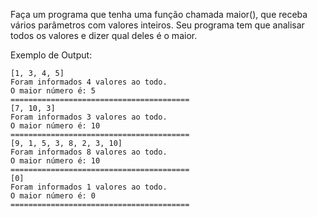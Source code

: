 Faça um programa que tenha uma função chamada maior(), que receba vários parâmetros com valores inteiros. Seu programa tem que analisar todos os valores e dizer qual deles é o maior.

Exemplo de Output:
~~~
[1, 3, 4, 5]
Foram informados 4 valores ao todo.
O maior número é: 5
========================================
[7, 10, 3]
Foram informados 3 valores ao todo.
O maior número é: 10
========================================
[9, 1, 5, 3, 8, 2, 3, 10]
Foram informados 8 valores ao todo.
O maior número é: 10
========================================
[0]
Foram informados 1 valores ao todo.
O maior número é: 0
========================================
~~~